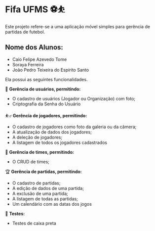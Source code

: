 # Fifa UFMS ⚽️⛹️
Este projeto refere-se a uma aplicação móvel simples para gerência de partidas de futebol.

## Nome dos Alunos:
- Caio Felipe Azevedo Tome
- Soraya Ferreira
- João Pedro Teixeira do Espírito Santo

Ela possui as seguintes funcionalidades.

👥 **Gerência de usuários, permitindo:**
  - O cadastro de usuários (Jogador ou Organização) com foto;
  - Criptografia da Senha do Usuário

⛹️‍♂️ **Gerência de jogadores, permitindo:**
  - O cadastro de jogadores como foto da galeria ou da câmera;
  - A atualização de dados dos jogadores;
  - A deleção de jogadores;
  - A listagem de todos os jogadores cadastrados

🤼 **Gerência de times, permitindo:**
  - O CRUD de times;

🏆️ **Gerência de partidas, permitindo:**
  - O cadastro de partidas;
  - A edição de dados de uma partida;
  - A exclusão de uma partida;
  - A listagem de todas as partidas;
  - Um calendário com as datas dos jogos

📑 **Testes:**
- Testes de caixa preta
